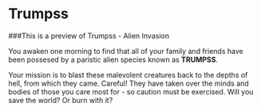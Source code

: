 # Trumpss

###This is a preview of Trumpss - Alien Invasion 

You awaken one morning to find that all of your 
family and friends have been possesed by a paristic
alien species known as **TRUMPSS**.

Your mission is to blast these malevolent creatures 
back to the depths of hell, from which they came. 
Careful! They have taken over the minds and bodies
of those you care most for - so caution must be exercised. 
Will you save the world? Or burn with it? 
